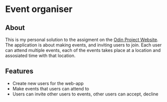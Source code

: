 # Event organiser

## About
This is my personal solution to the assigment on the [Odin Project Website](http://www.theodinproject.com/ruby-on-rails/associations). The application is about making events, and
inviting users to join. Each user can attend multiple events, each of the events takes place
at a location and assosiated time with that location.

## Features
 - Create new users for the web-app
 - Make events that users can attend to
 - Users can invite other users to events, other users can accept, decline